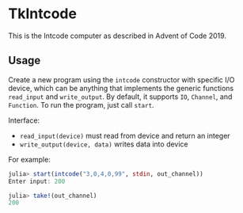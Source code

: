 # TkIntcode

This is the Intcode computer as described in Advent of Code 2019.

## Usage

Create a new program using the `intcode` constructor with specific I/O device, which can be anything that implements the generic functions `read_input` and `write_output`. By default, it supports `IO`, `Channel`, and `Function`.  To run the program, just call `start`.

Interface:
- `read_input(device)` must read from device and return an integer
- `write_output(device, data)` writes data into device

For example:

```julia
julia> start(intcode("3,0,4,0,99", stdin, out_channel))
Enter input: 200

julia> take!(out_channel)
200
```
